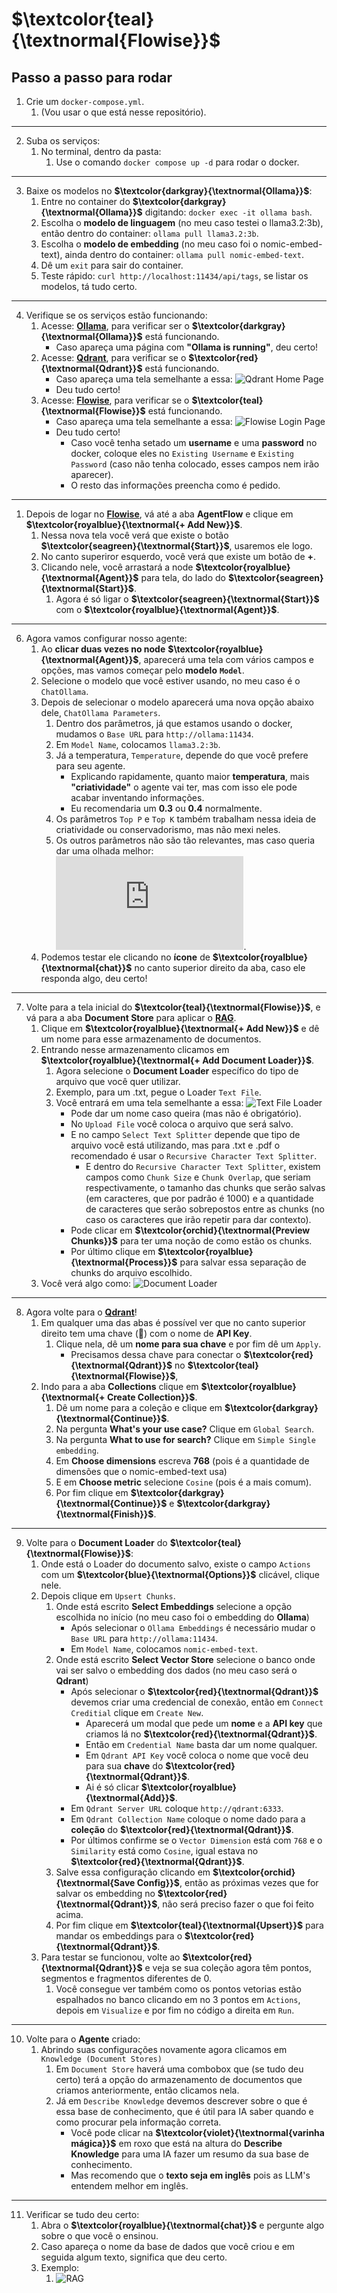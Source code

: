 # **$\textcolor{teal}{\textnormal{Flowise}}$**

## Passo a passo para rodar

1. Crie um `docker-compose.yml`.
   1. (Vou usar o que está nesse repositório).

---

2. Suba os serviços: 
    1. No terminal, dentro da pasta:
        1. Use o comando `docker compose up -d` para rodar o docker.

---

3. Baixe os modelos no **$\textcolor{darkgray}{\textnormal{Ollama}}$**:
    1. Entre no container do **$\textcolor{darkgray}{\textnormal{Ollama}}$** digitando: `docker exec -it ollama bash`.
    2. Escolha o **modelo de linguagem** (no meu caso testei o llama3.2:3b), então dentro do container: `ollama pull llama3.2:3b`.
    3. Escolha o **modelo de embedding** (no meu caso foi o nomic-embed-text), ainda dentro do container: `ollama pull nomic-embed-text`.
    4. Dê um `exit` para sair do container.
    5. Teste rápido: `curl http://localhost:11434/api/tags`, se listar os modelos, tá tudo certo.

---

4. Verifique se os serviços estão funcionando:
    1. Acesse: **[Ollama](http://localhost:11434)**, para verificar ser o **$\textcolor{darkgray}{\textnormal{Ollama}}$** está funcionando.
        * Caso apareça uma página com **"Ollama is running"**, deu certo!
    2. Acesse: **[Qdrant](http://localhost:6333/dashboard)**, para verificar se o **$\textcolor{red}{\textnormal{Qdrant}}$** está funcionando.
        * Caso apareça uma tela semelhante a essa: ![Qdrant Home Page](imagens/qdrant.png)
        * Deu tudo certo!
    3. Acesse: **[Flowise](http://localhost:3000)**, para verificar se o **$\textcolor{teal}{\textnormal{Flowise}}$** está funcionando.
        * Caso apareça uma tela semelhante a essa: ![Flowise Login Page](imagens/flowise.png)
        * Deu tudo certo!
            * Caso você tenha setado um **username** e uma **password** no docker, coloque eles no `Existing Username` e `Existing Password` (caso não tenha colocado, esses campos nem irão aparecer).
            * O resto das informações preencha como é pedido.

---

1. Depois de logar no **[Flowise](http://localhost:3000)**, vá até a aba **AgentFlow** e clique em **$\textcolor{royalblue}{\textnormal{+ Add New}}$**.
    1. Nessa nova tela você verá que existe o botão **$\textcolor{seagreen}{\textnormal{Start}}$**, usaremos ele logo.
    2. No canto superiror esquerdo, você verá que existe um botão de **+**.
    3. Clicando nele, você arrastará a node **$\textcolor{royalblue}{\textnormal{Agent}}$** para tela, do lado do **$\textcolor{seagreen}{\textnormal{Start}}$**.
        1. Agora é só ligar o **$\textcolor{seagreen}{\textnormal{Start}}$** com o **$\textcolor{royalblue}{\textnormal{Agent}}$**.

---

6. Agora vamos configurar nosso agente:
    1. Ao **clicar duas vezes no node** **$\textcolor{royalblue}{\textnormal{Agent}}$**, aparecerá uma tela com vários campos e opções, mas vamos começar pelo **modelo** **`Model`**.
    2. Selecione o modelo que você estiver usando, no meu caso é o `ChatOllama`.
    3. Depois de selecionar o modelo aparecerá uma nova opção abaixo dele, `ChatOllama Parameters`.
        1. Dentro dos parâmetros, já que estamos usando o docker, mudamos o `Base URL` para `http://ollama:11434`.
        2. Em `Model Name`, colocamos `llama3.2:3b`.
        3. Já a temperatura, `Temperature`, depende do que você prefere para seu agente.
            * Explicando rapidamente, quanto maior **temperatura**, mais **"criatividade"** o agente vai ter, mas com isso ele pode acabar inventando informações.
            * Eu recomendaria um **0.3** ou **0.4** normalmente.
        4. Os parâmetros `Top P` e `Top K` também trabalham nessa ideia de criatividade ou conservadorismo, mas não mexi neles.
        5. Os outros parâmetros não são tão relevantes, mas caso queria dar uma olhada melhor: ![Parâmetros Ollama](https://github.com/ollama/ollama/blob/main/docs/modelfile.md#valid-parameters-and-values).
    4. Podemos testar ele clicando no **ícone** de **$\textcolor{royalblue}{\textnormal{chat}}$** no canto superior direito da aba, caso ele responda algo, deu certo!

---

7. Volte para a tela inicial do **$\textcolor{teal}{\textnormal{Flowise}}$**, e vá para a aba **Document Store** para aplicar o **<ins>RAG</ins>**.
    1. Clique em **$\textcolor{royalblue}{\textnormal{+ Add New}}$** e dê um nome para esse armazenamento de documentos.
    2. Entrando nesse armazenamento clicamos em **$\textcolor{royalblue}{\textnormal{+ Add Document Loader}}$**. 
        1. Agora selecione o **Document Loader** específico do tipo de arquivo que você quer utilizar.
        2. Exemplo, para um .txt, pegue o Loader `Text File`.
        3. Você entrará em uma tela semelhante a essa: ![Text File Loader](imagens/txt.png)
            * Pode dar um nome caso queira (mas não é obrigatório).
            * No `Upload File` você coloca o arquivo que será salvo.
            * E no campo `Select Text Splitter` depende que tipo de arquivo você está utilizando, mas para .txt e .pdf o recomendado é usar o `Recursive Character Text Splitter`.
                * E dentro do `Recursive Character Text Splitter`, existem campos como `Chunk Size` e `Chunk Overlap`, que seriam respectivamente, o tamanho das chunks que serão salvas (em caracteres, que por padrão é 1000) e a quantidade de caracteres que serão sobrepostos entre as chunks (no caso os caracteres que irão repetir para dar contexto).
            * Pode clicar em **$\textcolor{orchid}{\textnormal{Preview Chunks}}$** para ter uma noção de como estão os chunks.
            * Por último clique em **$\textcolor{royalblue}{\textnormal{Process}}$** para salvar essa separação de chunks do arquivo escolhido.
    3. Você verá algo como: ![Document Loader](imagens/exemplo.png)

---

8. Agora volte para o **[Qdrant](http://localhost:6333/dashboard)**!  
    1. Em qualquer uma das abas é possível ver que no canto superior direito tem uma chave (🔑) com o nome de **API Key**.      
        1. Clique nela, dê um **nome para sua chave** e por fim dê um `Apply`.
            * Precisamos dessa chave para conectar o **$\textcolor{red}{\textnormal{Qdrant}}$** no **$\textcolor{teal}{\textnormal{Flowise}}$**, 
    2. Indo para a aba **Collections** clique em **$\textcolor{royalblue}{\textnormal{+ Create Collection}}$**. 
        1. Dê um nome para a coleção e clique em **$\textcolor{darkgray}{\textnormal{Continue}}$**.
        2. Na pergunta **What's your use case?** Clique em `Global Search`.
        3. Na pergunta **What to use for search?** Clique em `Simple Single embedding`.
        4. Em **Choose dimensions** escreva **768** (pois é a quantidade de dimensões que o nomic-embed-text usa)
        5. E em **Choose metric** selecione `Cosine` (pois é a mais comum).
        6. Por fim clique em **$\textcolor{darkgray}{\textnormal{Continue}}$** e **$\textcolor{darkgray}{\textnormal{Finish}}$**.

---

9.  Volte para o **Document Loader** do **$\textcolor{teal}{\textnormal{Flowise}}$**:
    1. Onde está o Loader do documento salvo, existe o campo `Actions` com um **$\textcolor{blue}{\textnormal{Options}}$** clicável, clique nele.
    2. Depois clique em `Upsert Chunks`.
        1. Onde está escrito **Select Embeddings** selecione a opção escolhida no início (no meu caso foi o embedding do **Ollama**)
            * Após selecionar o `Ollama Embeddings` é necessário mudar o `Base URL` para `http://ollama:11434`.
            * Em `Model Name`, colocamos `nomic-embed-text`.
        2. Onde está escrito **Select Vector Store** selecione o banco onde vai ser salvo o embedding dos dados (no meu caso será o **Qdrant**)
            * Após selecionar o **$\textcolor{red}{\textnormal{Qdrant}}$** devemos criar uma credencial de conexão, então em `Connect Creditial` clique em `Create New`.
                * Aparecerá um modal que pede um **nome** e a **API key** que criamos lá no **$\textcolor{red}{\textnormal{Qdrant}}$**.
                * Então em `Credential Name` basta dar um nome qualquer.
                * Em `Qdrant API Key` você coloca o nome que você deu para sua **chave** do **$\textcolor{red}{\textnormal{Qdrant}}$**.
                * Ai é só clicar **$\textcolor{royalblue}{\textnormal{Add}}$**.
            * Em `Qdrant Server URL` coloque `http://qdrant:6333`.
            * Em `Qdrant Collection Name` coloque o nome dado para a **coleção** do **$\textcolor{red}{\textnormal{Qdrant}}$**.
            * Por últimos confirme se o `Vector Dimension` está com `768` e o `Similarity` está como `Cosine`, igual estava no **$\textcolor{red}{\textnormal{Qdrant}}$**.
        3. Salve essa configuração clicando em **$\textcolor{orchid}{\textnormal{Save Config}}$**, então as próximas vezes que for salvar os embedding no **$\textcolor{red}{\textnormal{Qdrant}}$**, não será preciso fazer o que foi feito acima. 
        4. Por fim clique em **$\textcolor{teal}{\textnormal{Upsert}}$** para mandar os embeddings para o **$\textcolor{red}{\textnormal{Qdrant}}$**.
    3. Para testar se funcionou, volte ao **$\textcolor{red}{\textnormal{Qdrant}}$** e veja se sua coleção agora têm pontos, segmentos e fragmentos diferentes de 0.
        1. Você consegue ver também como os pontos vetorias estão espalhados no banco clicando em no 3 pontos em `Actions`, depois em `Visualize` e por fim no código a direita em `Run`.

---

10. Volte para o **Agente** criado:
    1. Abrindo suas configurações novamente agora clicamos em `Knowledge (Document Stores)`
        1. Em `Document Store` haverá uma combobox que (se tudo deu certo) terá a opção do armazenamento de documentos que criamos anteriormente, então clicamos nela.
        2. Já em `Describe Knowledge` devemos descrever sobre o que é essa base de conhecimento, que é útil para IA saber quando e como procurar pela informação correta.
            * Você pode clicar na **$\textcolor{violet}{\textnormal{varinha mágica}}$** em roxo que está na altura do **Describe Knowledge** para uma IA fazer um resumo da sua base de conhecimento.
            * Mas recomendo que o **texto seja em inglês** pois as LLM's entendem melhor em inglês.

---

11. Verificar se tudo deu certo:
    1. Abra o **$\textcolor{royalblue}{\textnormal{chat}}$** e pergunte algo sobre o que você o ensinou.
    2. Caso apareça o nome da base de dados que você criou e em seguida algum texto, significa que deu certo.
    3. Exemplo: 
       1. ![RAG](imagens/RAG.png)